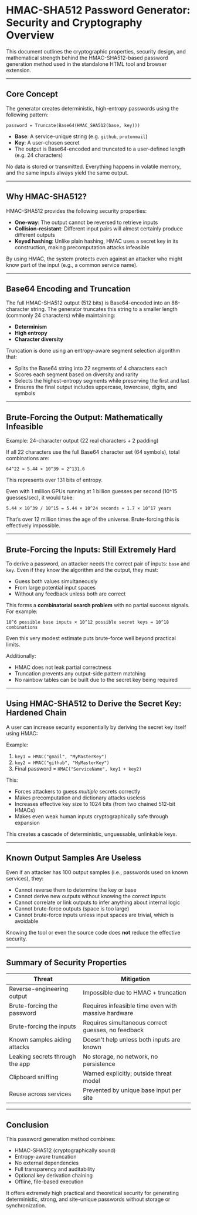 # HMAC-SHA512 Password Generator: Security and Cryptography Overview

This document outlines the cryptographic properties, security design, and mathematical strength behind the HMAC-SHA512-based password generation method used in the standalone HTML tool and browser extension.

---

## Core Concept

The generator creates deterministic, high-entropy passwords using the following pattern:

```
password = Truncate(Base64(HMAC_SHA512(base, key)))
```

- **Base**: A service-unique string (e.g. `github`, `protonmail`)
- **Key**: A user-chosen secret
- The output is Base64-encoded and truncated to a user-defined length (e.g. 24 characters)

No data is stored or transmitted. Everything happens in volatile memory, and the same inputs always yield the same output.

---

## Why HMAC-SHA512?

HMAC-SHA512 provides the following security properties:

- **One-way**: The output cannot be reversed to retrieve inputs
- **Collision-resistant**: Different input pairs will almost certainly produce different outputs
- **Keyed hashing**: Unlike plain hashing, HMAC uses a secret key in its construction, making precomputation attacks infeasible

By using HMAC, the system protects even against an attacker who might know part of the input (e.g., a common service name).

---

## Base64 Encoding and Truncation

The full HMAC-SHA512 output (512 bits) is Base64-encoded into an 88-character string. The generator truncates this string to a smaller length (commonly 24 characters) while maintaining:

- **Determinism**
- **High entropy**
- **Character diversity**

Truncation is done using an entropy-aware segment selection algorithm that:
- Splits the Base64 string into 22 segments of 4 characters each
- Scores each segment based on diversity and rarity
- Selects the highest-entropy segments while preserving the first and last
- Ensures the final output includes uppercase, lowercase, digits, and symbols

---

## Brute-Forcing the Output: Mathematically Infeasible

Example: 24-character output (22 real characters + 2 padding)

If all 22 characters use the full Base64 character set (64 symbols), total combinations are:

```
64^22 ≈ 5.44 × 10^39 ≈ 2^131.6
```

This represents over 131 bits of entropy.

Even with 1 million GPUs running at 1 billion guesses per second (10^15 guesses/sec), it would take:

```
5.44 × 10^39 / 10^15 = 5.44 × 10^24 seconds ≈ 1.7 × 10^17 years
```

That’s over 12 million times the age of the universe. Brute-forcing this is effectively impossible.

---

## Brute-Forcing the Inputs: Still Extremely Hard

To derive a password, an attacker needs the correct pair of inputs: `base` and `key`. Even if they know the algorithm and the output, they must:

- Guess both values simultaneously
- From large potential input spaces
- Without any feedback unless both are correct

This forms a **combinatorial search problem** with no partial success signals. For example:

```
10^6 possible base inputs × 10^12 possible secret keys = 10^18 combinations
```

Even this very modest estimate puts brute-force well beyond practical limits.

Additionally:
- HMAC does not leak partial correctness
- Truncation prevents any output-side pattern matching
- No rainbow tables can be built due to the secret key being required

---

## Using HMAC-SHA512 to Derive the Secret Key: Hardened Chain

A user can increase security exponentially by deriving the secret key itself using HMAC:

Example:

1. `key1 = HMAC("gmail", "MyMasterKey")`
2. `key2 = HMAC("github", "MyMasterKey")`
3. Final password = `HMAC("ServiceName", key1 + key2)`

This:
- Forces attackers to guess *multiple* secrets correctly
- Makes precomputation and dictionary attacks useless
- Increases effective key size to 1024 bits (from two chained 512-bit HMACs)
- Makes even weak human inputs cryptographically safe through expansion

This creates a cascade of deterministic, unguessable, unlinkable keys.

---

## Known Output Samples Are Useless

Even if an attacker has 100 output samples (i.e., passwords used on known services), they:

- Cannot reverse them to determine the key or base
- Cannot derive new outputs without knowing the correct inputs
- Cannot correlate or link outputs to infer anything about internal logic
- Cannot brute-force outputs (space is too large)
- Cannot brute-force inputs unless input spaces are trivial, which is avoidable

Knowing the tool or even the source code does **not** reduce the effective security.

---

## Summary of Security Properties

| Threat                        | Mitigation                                           |
|------------------------------|-------------------------------------------------------|
| Reverse-engineering output    | Impossible due to HMAC + truncation                  |
| Brute-forcing the password    | Requires infeasible time even with massive hardware  |
| Brute-forcing the inputs      | Requires simultaneous correct guesses, no feedback   |
| Known samples aiding attacks  | Doesn't help unless both inputs are known            |
| Leaking secrets through the app | No storage, no network, no persistence             |
| Clipboard sniffing            | Warned explicitly; outside threat model              |
| Reuse across services         | Prevented by unique base input per site              |

---

## Conclusion

This password generation method combines:

- HMAC-SHA512 (cryptographically sound)
- Entropy-aware truncation
- No external dependencies
- Full transparency and auditability
- Optional key derivation chaining
- Offline, file-based execution

It offers extremely high practical and theoretical security for generating deterministic, strong, and site-unique passwords without storage or synchronization.
